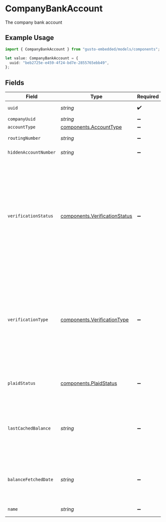 # CompanyBankAccount

The company bank account

## Example Usage

```typescript
import { CompanyBankAccount } from "gusto-embedded/models/components";

let value: CompanyBankAccount = {
  uuid: "beb2725e-e459-4f24-bd7e-2855765ebb49",
};
```

## Fields

| Field                                                                                                                                                                                                                                                                                                                        | Type                                                                                                                                                                                                                                                                                                                         | Required                                                                                                                                                                                                                                                                                                                     | Description                                                                                                                                                                                                                                                                                                                  |
| ---------------------------------------------------------------------------------------------------------------------------------------------------------------------------------------------------------------------------------------------------------------------------------------------------------------------------- | ---------------------------------------------------------------------------------------------------------------------------------------------------------------------------------------------------------------------------------------------------------------------------------------------------------------------------- | ---------------------------------------------------------------------------------------------------------------------------------------------------------------------------------------------------------------------------------------------------------------------------------------------------------------------------- | ---------------------------------------------------------------------------------------------------------------------------------------------------------------------------------------------------------------------------------------------------------------------------------------------------------------------------- |
| `uuid`                                                                                                                                                                                                                                                                                                                       | *string*                                                                                                                                                                                                                                                                                                                     | :heavy_check_mark:                                                                                                                                                                                                                                                                                                           | UUID of the bank account                                                                                                                                                                                                                                                                                                     |
| `companyUuid`                                                                                                                                                                                                                                                                                                                | *string*                                                                                                                                                                                                                                                                                                                     | :heavy_minus_sign:                                                                                                                                                                                                                                                                                                           | UUID of the company                                                                                                                                                                                                                                                                                                          |
| `accountType`                                                                                                                                                                                                                                                                                                                | [components.AccountType](../../models/components/accounttype.md)                                                                                                                                                                                                                                                             | :heavy_minus_sign:                                                                                                                                                                                                                                                                                                           | Bank account type                                                                                                                                                                                                                                                                                                            |
| `routingNumber`                                                                                                                                                                                                                                                                                                              | *string*                                                                                                                                                                                                                                                                                                                     | :heavy_minus_sign:                                                                                                                                                                                                                                                                                                           | The bank account's routing number                                                                                                                                                                                                                                                                                            |
| `hiddenAccountNumber`                                                                                                                                                                                                                                                                                                        | *string*                                                                                                                                                                                                                                                                                                                     | :heavy_minus_sign:                                                                                                                                                                                                                                                                                                           | Masked bank account number                                                                                                                                                                                                                                                                                                   |
| `verificationStatus`                                                                                                                                                                                                                                                                                                         | [components.VerificationStatus](../../models/components/verificationstatus.md)                                                                                                                                                                                                                                               | :heavy_minus_sign:                                                                                                                                                                                                                                                                                                           | The verification status of the bank account.<br/><br/>'awaiting_deposits' means the bank account is just created and money is being transferred.<br/>'ready_for_verification' means the micro-deposits are completed and the verification process can begin by using the verify endpoint.<br/>'verified' means the bank account is verified. |
| `verificationType`                                                                                                                                                                                                                                                                                                           | [components.VerificationType](../../models/components/verificationtype.md)                                                                                                                                                                                                                                                   | :heavy_minus_sign:                                                                                                                                                                                                                                                                                                           | The verification type of the bank account.<br/><br/>'bank_deposits' means the bank account is connected by entering routing and accounting numbers and verifying through micro-deposits.<br/>'plaid' means the bank account is connected through Plaid.                                                                      |
| `plaidStatus`                                                                                                                                                                                                                                                                                                                | [components.PlaidStatus](../../models/components/plaidstatus.md)                                                                                                                                                                                                                                                             | :heavy_minus_sign:                                                                                                                                                                                                                                                                                                           | The Plaid connection status of the bank account. Only applies when verification type is Plaid.                                                                                                                                                                                                                               |
| `lastCachedBalance`                                                                                                                                                                                                                                                                                                          | *string*                                                                                                                                                                                                                                                                                                                     | :heavy_minus_sign:                                                                                                                                                                                                                                                                                                           | The last fetch balance for the bank account. Please be aware that this amount does not reflect the most up-to-date balance and only applies when the verification type is Plaid.                                                                                                                                             |
| `balanceFetchedDate`                                                                                                                                                                                                                                                                                                         | *string*                                                                                                                                                                                                                                                                                                                     | :heavy_minus_sign:                                                                                                                                                                                                                                                                                                           | The balance fetch date associated with the last_cached_balance. Only applies when verification type is Plaid.                                                                                                                                                                                                                |
| `name`                                                                                                                                                                                                                                                                                                                       | *string*                                                                                                                                                                                                                                                                                                                     | :heavy_minus_sign:                                                                                                                                                                                                                                                                                                           | Name of bank account                                                                                                                                                                                                                                                                                                         |